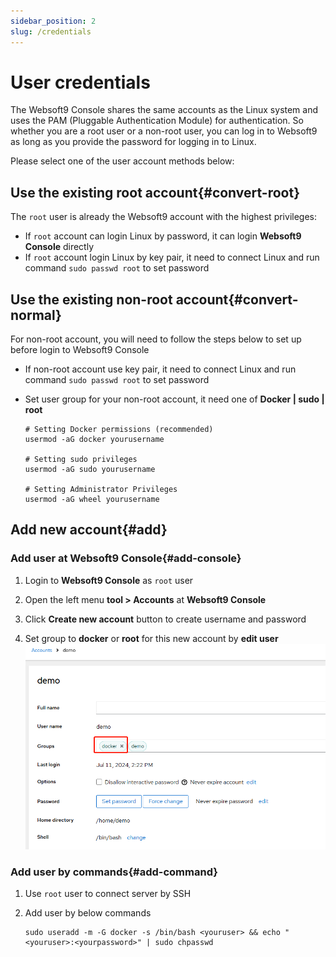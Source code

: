 ```yaml
---
sidebar_position: 2
slug: /credentials
---
```


# User credentials

The Websoft9 Console shares the same accounts as the Linux system and uses the PAM (Pluggable Authentication Module) for authentication. So whether you are a root user or a non-root user, you can log in to Websoft9 as long as you provide the password for logging in to Linux.   

Please select one of the user account methods below:  

## Use the existing root account{#convert-root}

The `root` user is already the Websoft9 account with the highest privileges:  

- If `root` account can login Linux by password, it can login **Websoft9 Console** directly
- If `root` account login Linux by key pair, it need to connect Linux and run command `sudo passwd root` to set password

## Use the existing non-root account{#convert-normal}

For non-root account, you will need to follow the steps below to set up before login to Websoft9 Console

- If non-root account use key pair, it need to connect Linux and run command `sudo passwd root` to set password

- Set user group for your non-root account, it need one of **Docker | sudo | root**
    ```
    # Setting Docker permissions (recommended)
    usermod -aG docker yourusername

    # Setting sudo privileges
    usermod -aG sudo yourusername

    # Setting Administrator Privileges
    usermod -aG wheel yourusername
    ```

## Add new account{#add}

### Add user at Websoft9 Console{#add-console}

1. Login to **Websoft9 Console** as `root` user

2. Open the left menu **tool > Accounts** at **Websoft9 Console**

3. Click **Create new account** button to create username and password

4. Set group to **docker** or **root** for this new account by **edit user**
   ![add docker group for user](./assets/websoft9-addgroupdocker.png)

### Add user by commands{#add-command}

1. Use `root` user to connect server by SSH

2. Add user by below commands
    ```
    sudo useradd -m -G docker -s /bin/bash <youruser> && echo "<youruser>:<yourpassword>" | sudo chpasswd
    ```


